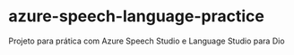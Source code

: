 # azure-speech-language-practice
Projeto para prática com Azure Speech Studio e Language Studio para Dio
